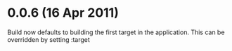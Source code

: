 # 0.0.6 (16 Apr 2011)
Build now defaults to building the first target in the application. This can be overridden by setting :target